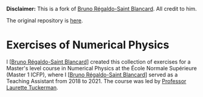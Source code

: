**Disclaimer:** This is a fork of [Bruno Régaldo-Saint Blancard](https://github.com/bregaldo). 
All credit to him. 

The original repository is [here](https://github.com/bregaldo/num_phy_exercises).

# Exercises of Numerical Physics

I [[Bruno Régaldo-Saint Blancard](https://github.com/bregaldo)] created this collection of exercises for a Master's level course in Numerical Physics at the École Normale Supérieure (Master 1 ICFP), where I [[Bruno Régaldo-Saint Blancard](https://github.com/bregaldo)] served as a Teaching Assistant from 2018 to 2021. The course was led by [Professor Laurette Tuckerman](https://blog.espci.fr/laurette/).
